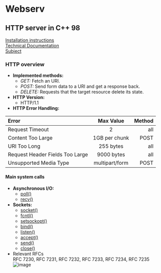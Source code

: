 # Webserv
## HTTP server in C++ 98

[Installation instructions](docs/install.md)  
[Technical Documentation](docs/documentation.md)  
[Subject](docs/webserv.pdf)  
### HTTP overview
- **Implemented methods:**
    * _GET:_ Fetch an URI.
    * _POST:_ Send form data to a URI and get a response back.
    * _DELETE:_ Requests that the target resource delete its state.
- **HTTP Version:**
    * HTTP/1.1
- **HTTP Error Handling:**  

| Error | Max Value | Method |
|:--------------------------------|:-------------:|-------------:|
| Request Timeout | 2 | all |
| Content Too Large | 1GB per chunk | POST |
| URI Too Long | 255 bytes | all |
| Request Header Fields Too Large | 9000 bytes | all |
| Unsupported Media Type | multipart/form | POST |

#### Main system calls
- **Asynchronous I/O:**
    * [poll()](https://www.man7.org/linux/man-pages/man2/poll.2.html)
    * [recv()](https://www.man7.org/linux/man-pages/man2/recv.2.html)
- **Sockets:**
    * [socket()](https://www.man7.org/linux/man-pages/man2/socket.2.html)
    * [fcntl()](https://www.man7.org/linux/man-pages/man2/fcntl.2.html)
    * [setsockopt()](https://www.man7.org/linux/man-pages/man2/setsockopt.2.html)
    * [bind()](https://www.man7.org/linux/man-pages/man2/bind.2.html)
    * [listen()](https://www.man7.org/linux/man-pages/man2/listen.2.html)
    * [accept()](https://www.man7.org/linux/man-pages/man2/accept.2.html)
    * [send()](https://www.man7.org/linux/man-pages/man2/send.2.html)
    * [close()](https://www.man7.org/linux/man-pages/man2/close.2.html)
- Relevant RFCs  
RFC 7230, RFC 7231, RFC 7232, RFC 7233, RFC 7234, RFC 7235  
![image](https://user-images.githubusercontent.com/71138634/231741862-8518d519-c24b-4267-9444-889be657f609.png)
